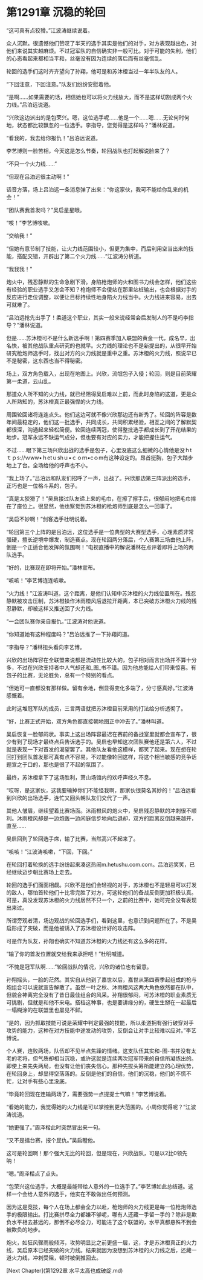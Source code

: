 # 第1291章 沉稳的轮回

“这可真有点狡猾。”江波涛继续说着。

众人沉默。很遗憾他们赞叹了半天的选手其实是他们的对手，对方表现越出色，对他们来说其实越麻烦。不过冠军队的自信确实非一般可比。对于可能的失利，他们的心态看起来都相当平和，丝毫没有因为连续的落后而有丝毫慌乱。

轮回的选手们这时齐齐望向了孙翔，他可是和苏沐橙当过一年半队友的人。

“下回注意，下回注意。”队友们纷纷安慰着他。

“是啊……如果需要的话，相信她也可以将火力线放大，而不是这样切割成两个火力线。”吕泊远说道。

“兴欣这边派出的是包荣兴。嗯，这位选手呢……他是一个……嗯……无论何时何地，状态都比较飘忽的一位选手。李指导，您觉得是这样吗？”潘林说道。

“看我的，我去给你报仇！”吕泊远说道。

李艺博则一脸苦相，今天这是怎么节奏，轮回战队也打起解说脸来了？

“不只一个火力线……”

“但现在吕泊远很主动啊！”

话音方落，场上吕泊远一条消息弹了出来：“你这家伙，我可不能给你乱来的机会！”

“团队赛我首发吗？”吴启星星眼。

“咳！”李艺博咳嗽。

“交给我！”

“但她有意节制了技能，让火力线范围较小，但更为集中，而后利用空当出来的技能，搭配交错，开辟出了第二个火力线……”江波涛分析道。

“我我我！”

炮火中，残忍静默的生命急剧下滑。身陷枪炮师的火和图书力线会怎样，他们这些有经验的职业选手又怎会不知？枪炮师不会傻站在那里站桩输出，也会根据对手的反应进行走位调整，以便让目标持续性地身陷火力线当中。火力线进来容易，出去可就难了。

“吕泊远抢先出手了！柔道这个职业，其实一般来说经常会后发制人的不是吗李指导？”潘林说道。

但是……苏沐橙可不是什么新选手啊！第四赛季加入联盟的黄金一代，成名早，出名快，被其他战队重点研究的也就早。火力线的理论也不是新提出的，从很早开始研究枪炮师选手时，找出对方的火力线就是重中之重。苏沐橙的火力线，照说早已不是秘密，这东西也当不得秘密。

场上，双方角色载入，出现在地图上。兴欣，流氓包子入侵；轮回，则是目前荣耀第一柔道，云山乱。

那道众人所不知的火力线，就已经阻得吴启难以上前，而此时身陷的这道，更是众人所熟知的，苏沐橙真正最强悍的火力线。

周围轮回诸将连连点头。他们这边可就不像兴欣那边还有新秀了。轮回的阵容是数年间最稳定的，他们这一批选手，共同成长，共同积累经验，相互之间的了解默契都很深，沟通起来轻松简便。轮回连续两冠，使得整批选手都成长到了开花结果的地步。冠军永远不缺运气成分，但也要有对应的实力，才能把握住运气。

不过……眼下第三场兴欣出战的选手是包子，心里没底这么细微的心情他是没ｈtｔｐs://ｗww•ｈetｕshｕ•ｃｏｍ•cｏm有这种设定的。昂首挺胸，包子大踏步地上了台。全场给他的呼声也不小。

“我上场了。”吕泊远和队友们招呼了一声，出战了。兴欣那边第三阵派出的选手，正巧也是一位格斗系的，包子。

“真是太狡猾了！”吴启接过队友递上来的毛巾，在擦了擦手后，很郁闷地把毛巾摔在了座位上。很显然，他也察觉到苏沐橙的枪炮师到底是怎么一回事了。

“吴启不妙啊！”剑客选手杜明说着。

“轮回第三个上阵的是吕泊远，这位选手是一位典型的大赛型选手，心理素质非常强硬，擅长逆境中爆发，制造赛点。现在轮回两分落后，个人赛第三场由他上阵，倒是一个正适合他发挥的氛围啊！”电视直播中的解说潘林在点评着即将上场的两队选手。

“好的，比赛现在即将开始。”潘林宣布。

“咳咳！”李艺博连连咳嗽。

“火力线！”江波涛叫道。这个距离，是他们认知中苏沐橙的火力线位置所在。残忍静默被攻击压制，苏沐橙操作沐雨橙风后退拉开距离，本已突破苏沐橙火力线的残忍静默，却被这样又推送回了火力线。

“一会团队赛你亲自报仇。”江波涛对他说道。

“你知道她有这种程度吗？”吕泊远推了一下孙翔问道。

“李指导？”潘林扭头看向李艺博。

兴欣的出场阵容在全联盟来说都是流动性比较大的，包子相对而言出场并不算十分多，不过在兴欣支持者中人气却还和_图_书不错。因为他总能给人们带来惊喜。有包子的比赛，无论胜负，总有一个特别的看点。

“但她可一直都没有那样做。留有余地，倒显得变化多端了，分寸感真好。”江波涛感慨着。

此时这堆冠军队的成员，三言两语就把苏沐橙目前采用的打法给分析透彻了。

“好，比赛正式开始，双方角色都直接朝地图正中冲去了。”潘林叫道。

吴启恢复一脸郁闷状。事实上这出场阵容最迟在赛前的备战室里就都会宣布了，很少有到了现场才最终点兵告诉选手的。吴启也早知这次团队赛他还是第六人，不过就是表现一下对首发的渴望罢了。其他队友看他这模样，都笑了起来。现在想在轮回打到团队首发那可真有点不容易。不过能像轮回这样，将这个相当敏感的竞争话题宣之于口的，那也是很了不起的氛围了。

最终，苏沐橙拿下了这场胜利，萧山场馆内的欢呼声经久不息。

“哎呀，是这家伙，这我要输掉你们不能怪我啊，那家伙很莫名其妙的！”吕泊远看到兴欣的出场选手，连忙又回头朝队友们交代了一声。

其他人皱眉，继续望着比赛场面。沐雨橙风的炮火中，吴启残忍静默的冲刺很不顺利。沐雨橙风却是一边炮轰一边闲庭信步地向后退却，双方的距离反倒越来越开，直至……

吴启回到了轮回选手席，输了比赛，当然高兴不起来了。

“咳咳！”江波涛咳嗽，“下回，下回。”

在轮回打着轮换的选手纷纷起来凑这热闹m.hetushu.com.com。吕泊远笑笑，已经继续迈步朝比赛场上走去。

轮回的选手们面面相觑。兴欣不是他们会轻视的对手，苏沐橙也不是轻易可以打发的敌人，哪怕首轮他们十比零完胜了对方，可这轮他们的备战反倒更加积极认真。可是，真没发现苏沐橙的火力线居然不只一个，之前的比赛中，她可完全没有表现出来过。

所谓旁观者清，场边观战的轮回选手们，看到这里，也意识到问题所在了。不是吴启形成了突破，而是他被诱入了苏沐橙设计好的攻击阵。

可是作为队友，孙翔也确实不知道苏沐橙的火力线还有这么多的花样。

“输了你的首发位置就交给我来承担吧！”杜明喊道。

“不愧是冠军队啊……”轮回战队的情况，兴欣的诸位也有留意。

孙翔摇头，一脸的茫然。其实自从他到了嘉世以后，嘉世从第四赛季起组成的枪与炮组合可以说就宣告解散了。虽然一叶之秋、沐雨橙风这两大角色依然都在队中，但貌合神离完全没有了昔日最佳组合的风采。孙翔很郁闷，可苏沐橙的职业素质无可挑剔，但就是和他不来电。搭档这种事，也是要讲缘分的，硬生生掰在一起最后一塌糊涂的在联盟里也屡见不鲜。

“是的，因为抓取技能可说是荣耀中判定最强的技能，所以柔道拥有强行破穿对手攻势的能力，这种在对方技能中途发动的攻势，反倒会让对手比较难以应对。”李艺博说。

个人赛，连败两场，队伍却不见半点焦躁的情绪。这支队伍其实和-图-书并没有太老的老将，但气质却相当沉稳，或许这就是连续两次冠军带来的自信所凝练出的。即使上来先失两局，也没有让他们丧失信心。那种先拔头筹所能建立的心理优势，在轮回身上，却显得空落落的。反倒是他们的自信，他们的沉稳，他们的不慌不忙，让对手有些心里没底。

“毕竟轮回现在连输两场了，需要强势一点提提士气嘛！”李艺博说着。

“看她的能力，我觉得她的火力线是可以掌控到更大范围的。小周你觉得呢？”江波涛说道。

“她更强了。”周泽楷此时突然冒出来一句。

“又不是擂台赛，报个屁仇。”吴启瞪他。

这可是轮回啊！那个强大无比的轮回，但是现在，兴欣战队，可是以2比0领先呐！

“嗯。”周泽楷点了点头。

“包荣兴这位选手，大概是最能带给人意外的一位选手了。”李艺博如此总结道。这样一个会给人意外的选手，他实在不敢做出任何预测。

因为这是竞技，每个人在场上都会全力以赴，枪炮师的火力线更是每一位枪炮师选手的极限输出。打比赛拼尽全力都嫌不够呢，哪有人还藏一手留一手的？除非是欺负水平相去甚远的，那倒不必尽全力，可能进了这个联盟的，水平真都悬殊不到会被欺负的地步。

炮火，如狂风骤雨般倾泻，攻势明显比之前更盛一层，这，才是苏沐橙真正的火力线，吴启原本已经突破的火力线。结果就因为没想到苏沐橙的火力线之后，还藏一道火力线，冲刺受阻，顿时被倒推回去。



[Next Chapter](第1292章 水平太高也成破绽.md)